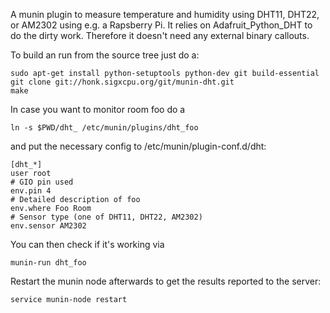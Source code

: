 <!-- -*- mode: markdown; -*- -->

A munin plugin to measure temperature and humidity using DHT11, DHT22, or
AM2302 using e.g. a Rapsberry Pi. It relies on Adafruit_Python_DHT to do the
dirty work. Therefore it doesn't need any external binary callouts.

To build an run from the source tree just do a:

    sudo apt-get install python-setuptools python-dev git build-essential
    git clone git://honk.sigxcpu.org/git/munin-dht.git
    make

In case you want to monitor room foo do a

    ln -s $PWD/dht_ /etc/munin/plugins/dht_foo

and put the necessary config to /etc/munin/plugin-conf.d/dht:

    [dht_*]
    user root
    # GIO pin used
    env.pin 4
    # Detailed description of foo
    env.where Foo Room
    # Sensor type (one of DHT11, DHT22, AM2302)
    env.sensor AM2302

You can then check if it's working via

    munin-run dht_foo

Restart the munin node afterwards to get the results reported to the server:

    service munin-node restart


